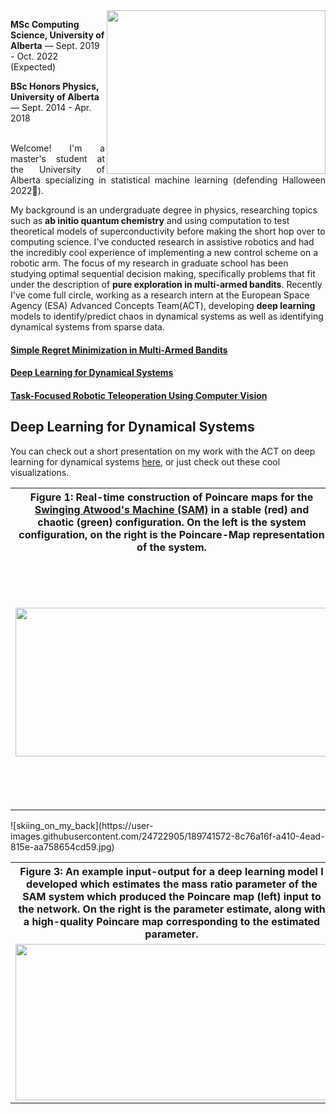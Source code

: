 <Image src="https://user-images.githubusercontent.com/24722905/189741614-caf52a37-98a4-47fb-b757-be81c0512844.jpg" width="350px" height="262px" align="right"/>

**MSc Computing Science, University of Alberta** &mdash; Sept. 2019 - Oct. 2022 (Expected)

**BSc Honors Physics, University of Alberta** &mdash; Sept. 2014 - Apr. 2018
<br><br>
<p align="justify">
Welcome! I'm a master's student at the University of Alberta specializing in statistical machine learning (defending Halloween 2022🎃).
  
My background is an undergraduate degree in physics, researching topics such as **ab initio quantum chemistry** and using computation
to test theoretical models of superconductivity before making the short hop over to computing science. I've conducted research in assistive robotics and had the 
incredibly cool experience of implementing a new control scheme on a robotic arm. The focus of my research in graduate school has been
studying optimal sequential decision making, specifically problems that fit under the description of <b>pure exploration in multi-armed bandits</b>. Recently
I've come full circle, working as a research intern at the European Space Agency (ESA) Advanced Concepts Team(ACT), developing **deep learning** models to
identify/predict chaos in dynamical systems as well as identifying dynamical systems from sparse data.
</p>

#### [Simple Regret Minimization in Multi-Armed Bandits](#MAB_SR)
#### [Deep Learning for Dynamical Systems](#DLDS)
#### [Task-Focused Robotic Teleoperation Using Computer Vision](#UVSTO)

## Deep Learning for Dynamical Systems <a name="DLDS"></a>
You can check out a short presentation on my work with the ACT on deep learning for dynamical systems [here](https://docs.google.com/presentation/d/1AdP2ygA-rG8kBoF32PH7BgklXvAzkmm81PfqFgPekKw/edit?usp=sharing), or just check out these cool visualizations.

<table width=1000px>
<tr>
<th> Figure 1: Real-time construction of Poincare maps for the <a href="https://en.wikipedia.org/wiki/Swinging_Atwood%27s_machine">Swinging Atwood's Machine (SAM)</a> in a stable (red) and chaotic (green) configuration. On the left is the system configuration, on the right is the Poincare-Map representation of the system.</th>
<th> Figure 2: Sampled Poincare maps for the Swinging Atwood's Machine (colours correspond to trajectories from different initial configurations) for various values of the system mass parameter μ.</th>
</tr>
<tr>
<td width="500px">
<Image src="https://user-images.githubusercontent.com/24722905/189714592-308d97c2-d428-454f-a52a-eb120572404a.gif" width="500" height="238px" /></td>
<td width="500px" align="middle">
<Image src="https://user-images.githubusercontent.com/24722905/189714680-f54d6c14-bdc2-428c-a57b-da7816f28378.png" width="400px" height="400px" /></td>
</tr>
</table>![skiing_on_my_back](https://user-images.githubusercontent.com/24722905/189741572-8c76a16f-a410-4ead-815e-aa758654cd59.jpg)


<table width=500px>
<tr>
<th>Figure 3: An example input-output for a deep learning model I developed which estimates the mass ratio parameter of the SAM system which produced the Poincare map (left) input to the network. On the right is the parameter estimate, along with a high-quality Poincare map corresponding to the estimated parameter. </th>
</tr>
<tr>
<td width="500px">
<Image src="https://user-images.githubusercontent.com/24722905/189736428-af463574-c211-495a-80a5-b8302fbd1ac9.png" width="500px" height="250px" />
</td>
</tr>
</table>
